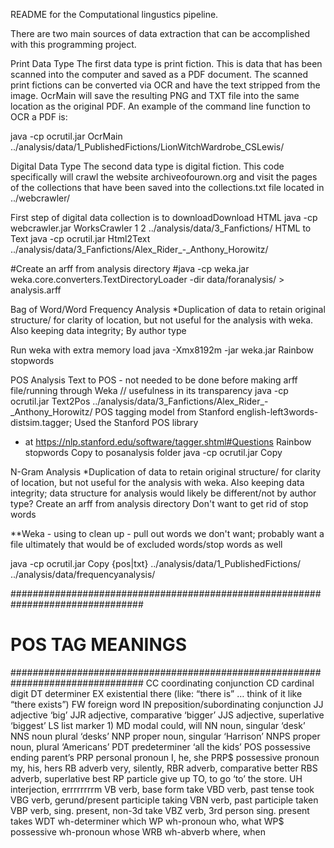 README for the Computational lingustics pipeline.

There are two main sources of data extraction that can be accomplished with this programming project.

Print Data Type
The first data type is print fiction. This is data that has been scanned into the computer and saved as a PDF document. The scanned print fictions can be converted via OCR and have the text stripped from the image. OcrMain will save the resulting PNG and TXT file into the same location as the original PDF. An example of the command line function to OCR a PDF is:

java -cp ocrutil.jar OcrMain ../analysis/data/1_PublishedFictions/LionWitchWardrobe_CSLewis/


Digital Data Type
The second data type is digital fiction. This code specifically will crawl the website archiveofourown.org and visit the pages of the collections that have been saved into the collections.txt file located in ../webcrawler/


First step of digital data collection is to downloadDownload HTML
java -cp webcrawler.jar WorksCrawler 1 2 ../analysis/data/3_Fanfictions/
HTML to Text
java -cp ocrutil.jar Html2Text ../analysis/data/3_Fanfictions/Alex_Rider_-_Anthony_Horowitz/

#Create an arff from analysis directory
#java -cp weka.jar weka.core.converters.TextDirectoryLoader -dir data/foranalysis/ > analysis.arff


Bag of Word/Word Frequency Analysis
*Duplication of data to retain original structure/ for clarity of location, but not useful for the analysis with weka. Also keeping data integrity; By author type

Run weka with extra memory load
java -Xmx8192m -jar weka.jar
Rainbow stopwords


POS Analysis 
Text to POS - not needed to be done before making arff file/running through Weka // usefulness in its transparency
java -cp ocrutil.jar Text2Pos ../analysis/data/3_Fanfictions/Alex_Rider_-_Anthony_Horowitz/
POS tagging model from Stanford english-left3words-distsim.tagger; Used the Stanford POS library
 * at https://nlp.stanford.edu/software/tagger.shtml#Questions
 Rainbow stopwords
 Copy to posanalysis folder
 java -cp ocrutil.jar Copy

N-Gram Analysis
*Duplication of data to retain original structure/ for clarity of location, but not useful for the analysis with weka. Also keeping data integrity; data structure for analysis would likely be different/not by author type?
Create an arff from analysis directory
Don't want to get rid of stop words


**Weka - using to clean up - pull out words we don't want; probably want a file ultimately that would be of excluded words/stop words as well

java -cp ocrutil.jar Copy {pos|txt} ../analysis/data/1_PublishedFictions/ ../analysis/data/frequencyanalysis/


################################################################################
# POS TAG MEANINGS
################################################################################
CC coordinating conjunction
CD cardinal digit
DT determiner
EX existential there (like: “there is” … think of it like “there exists”)
FW foreign word
IN preposition/subordinating conjunction
JJ adjective ‘big’
JJR adjective, comparative ‘bigger’
JJS adjective, superlative ‘biggest’
LS list marker 1)
MD modal could, will
NN noun, singular ‘desk’
NNS noun plural ‘desks’
NNP proper noun, singular ‘Harrison’
NNPS proper noun, plural ‘Americans’
PDT predeterminer ‘all the kids’
POS possessive ending parent’s
PRP personal pronoun I, he, she
PRP$ possessive pronoun my, his, hers
RB adverb very, silently,
RBR adverb, comparative better
RBS adverb, superlative best
RP particle give up
TO, to go ‘to’ the store.
UH interjection, errrrrrrrm
VB verb, base form take
VBD verb, past tense took
VBG verb, gerund/present participle taking
VBN verb, past participle taken
VBP verb, sing. present, non-3d take
VBZ verb, 3rd person sing. present takes
WDT wh-determiner which
WP wh-pronoun who, what
WP$ possessive wh-pronoun whose
WRB wh-abverb where, when


